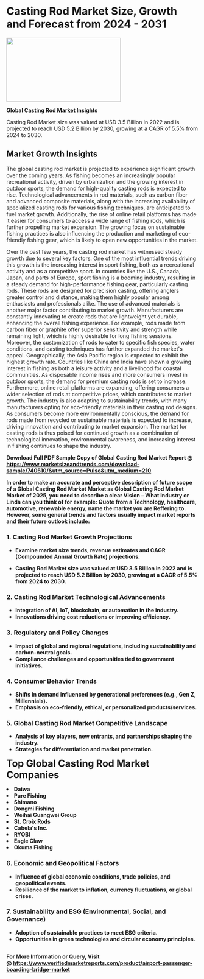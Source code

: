 <H1>Casting Rod Market Size, Growth and Forecast from 2024 - 2031</H1><img class="aligncenter size-medium wp-image-584254" src="https://thirdeyenews.in/wp-content/uploads/2024/09/Global-Market-Research-300x168.jpeg" alt="" width="300" height="168" /><p><strong>Global&nbsp;<a href="https://www.marketsizeandtrends.com/download-sample/740510/&amp;utm_source=Pulse&amp;utm_medium=210">Casting Rod Market</a> Insights</strong></p><p>Casting Rod Market size was valued at USD 3.5 Billion in 2022 and is projected to reach USD 5.2 Billion by 2030, growing at a CAGR of 5.5% from 2024 to 2030.</p><p><h2>Market Growth Insights</h2> <p>The global casting rod market is projected to experience significant growth over the coming years. As fishing becomes an increasingly popular recreational activity, driven by urbanization and the growing interest in outdoor sports, the demand for high-quality casting rods is expected to rise. Technological advancements in rod materials, such as carbon fiber and advanced composite materials, along with the increasing availability of specialized casting rods for various fishing techniques, are anticipated to fuel market growth. Additionally, the rise of online retail platforms has made it easier for consumers to access a wide range of fishing rods, which is further propelling market expansion. The growing focus on sustainable fishing practices is also influencing the production and marketing of eco-friendly fishing gear, which is likely to open new opportunities in the market.</p> <p><strong></strong></p> <p>Over the past few years, the casting rod market has witnessed steady growth due to several key factors. One of the most influential trends driving this growth is the increasing interest in sport fishing, both as a recreational activity and as a competitive sport. In countries like the U.S., Canada, Japan, and parts of Europe, sport fishing is a booming industry, resulting in a steady demand for high-performance fishing gear, particularly casting rods. These rods are designed for precision casting, offering anglers greater control and distance, making them highly popular among enthusiasts and professionals alike. The use of advanced materials is another major factor contributing to market growth. Manufacturers are constantly innovating to create rods that are lightweight yet durable, enhancing the overall fishing experience. For example, rods made from carbon fiber or graphite offer superior sensitivity and strength while remaining light, which is highly desirable for long fishing sessions. Moreover, the customization of rods to cater to specific fish species, water conditions, and casting techniques has further expanded the market's appeal. Geographically, the Asia Pacific region is expected to exhibit the highest growth rate. Countries like China and India have shown a growing interest in fishing as both a leisure activity and a livelihood for coastal communities. As disposable income rises and more consumers invest in outdoor sports, the demand for premium casting rods is set to increase. Furthermore, online retail platforms are expanding, offering consumers a wider selection of rods at competitive prices, which contributes to market growth. The industry is also adapting to sustainability trends, with many manufacturers opting for eco-friendly materials in their casting rod designs. As consumers become more environmentally conscious, the demand for rods made from recycled or sustainable materials is expected to increase, driving innovation and contributing to market expansion. The market for casting rods is thus poised for continued growth as a combination of technological innovation, environmental awareness, and increasing interest in fishing continues to shape the industry.</p> <p><strong></p><p><span class=""><strong>Download Full PDF Sample Copy of Global Casting Rod Market Report</strong> @ <a href="https://www.marketsizeandtrends.com/download-sample/740510/&amp;utm_source=Pulse&amp;utm_medium=210" target="_blank">https://www.marketsizeandtrends.com/download-sample/740510/&amp;utm_source=Pulse&amp;utm_medium=210</a></span></p><p>In order to make an accurate and perceptive description of future scope of a Global&nbsp;Casting Rod Market Market as Global&nbsp;Casting Rod Market Market of 2025, you need to describe a clear Vision &ndash; What Industry or Linda can you think of for example: Quote from a Technology, healthcare, automotive, renewable energy, name the market you are Reffering to. However, some general trends and factors usually impact market reports and their future outlook include:</p><h3>1.&nbsp;<strong>Casting Rod Market Growth Projections</strong></h3><ul><li>Examine market size trends, revenue estimates and CAGR (Compounded Annual Growth Rate) projections.</li><li><p>Casting Rod Market size was valued at USD 3.5 Billion in 2022 and is projected to reach USD 5.2 Billion by 2030, growing at a CAGR of 5.5% from 2024 to 2030.</p></li></ul><h3>2.&nbsp;<strong>Casting Rod Market Technological Advancements</strong></h3><ul><li>Integration of AI, IoT, blockchain, or automation in the industry.</li><li>Innovations driving cost reductions or improving efficiency.</li></ul><h3>3.&nbsp;<strong>Regulatory and Policy Changes</strong></h3><ul><li>Impact of global and regional regulations, including sustainability and carbon-neutral goals.</li><li>Compliance challenges and opportunities tied to government initiatives.</li></ul><h3>4.&nbsp;<strong>Consumer Behavior Trends</strong></h3><ul><li>Shifts in demand influenced by generational preferences (e.g., Gen Z, Millennials).</li><li>Emphasis on eco-friendly, ethical, or personalized products/services.</li></ul><h3>5.&nbsp;<strong>Global Casting Rod Market Competitive Landscape</strong></h3><ul><li>Analysis of key players, new entrants, and partnerships shaping the industry.</li><li>Strategies for differentiation and market penetration.</li></ul><p data-pm-slice="1 1 []"><span style="color: inherit; font-family: inherit; font-size: 25px;">Top Global Casting Rod Market Companies</span></p><div class="" data-test-id=""><p><li>Daiwa</li><li> Pure Fishing</li><li> Shimano</li><li> Dongmi Fishing</li><li> Weihai Guangwei Group</li><li> St. Croix Rods</li><li> Cabela's Inc.</li><li> RYOBI</li><li> Eagle Claw</li><li> Okuma Fishing</li></p></div><h3>6.&nbsp;<strong>Economic and Geopolitical Factors</strong></h3><ul><li>Influence of global economic conditions, trade policies, and geopolitical events.</li><li>Resilience of the market to inflation, currency fluctuations, or global crises.</li></ul><h3>7.&nbsp;<strong>Sustainability and ESG (Environmental, Social, and Governance)</strong></h3><ul><li>Adoption of sustainable practices to meet ESG criteria.</li><li>Opportunities in green technologies and circular economy principles.</li></ul><h2><strong style="font-size: 14px;">For More Information or Query, Visit @&nbsp;</strong><a style="background-color: #ffffff; font-size: 14px;" href="https://www.marketsizeandtrends.com/report/casting-rod-market/" target="_blank">https://www.verifiedmarketreports.com/product/airport-passenger-boarding-bridge-market</a></h2>
